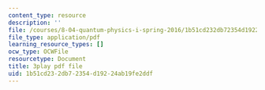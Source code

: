 ```yaml
---
content_type: resource
description: ''
file: /courses/8-04-quantum-physics-i-spring-2016/1b51cd232db72354d19224ab19fe2ddf_i81OpQJIH8U.pdf
file_type: application/pdf
learning_resource_types: []
ocw_type: OCWFile
resourcetype: Document
title: 3play pdf file
uid: 1b51cd23-2db7-2354-d192-24ab19fe2ddf
---
```

